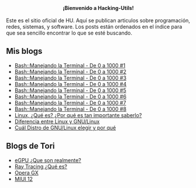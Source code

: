 <center><b>¡Bienvenido a Hacking-Utils!</b></center>
<br>
Este es el sitio oficial de HU. Aquí se publican articulos sobre programación, redes, sistemas, y software. Los posts están ordenados en el índice para que sea sencillo encontrar lo que se esté buscando.

## Mis blogs
- [Bash::Manejando la Terminal - De 0 a 1000 #1](term1.html)
- [Bash::Manejando la Terminal - De 0 a 1000 #2](term2.html)
- [Bash::Manejando la Terminal - De 0 a 1000 #3](term3.html)
- [Bash::Manejando la Terminal - De 0 a 1000 #4](term4.html)
- [Bash::Manejando la Terminal - De 0 a 1000 #5](term5.html)
- [Bash::Manejando la Terminal - De 0 a 1000 #6](term6.html)
- [Bash::Manejando la Terminal - De 0 a 1000 #7](term7.html)
- [Bash::Manejando la Terminal - De 0 a 1000 #8](term8.html)
- [Linux, ¿Qué es? ¿Por qué es tan importante saberlo?](linux1.html)
- [Diferencia entre Linux y GNU/Linux](linux2.html)
- [Cuál Distro de GNU/Linux elegir y por qué](linux3.html)

## Blogs de Tori
- [eGPU ¿Que son realmente?](eGPU-¿Que-son-realmente%3F.html)
- [Ray Tracing ¿Qué es?](Ray-Tracing-¿Que-es%3F.html)
- [Opera GX](Opera-GX.html)
- [MIUI 12](MIUI-12.html)
